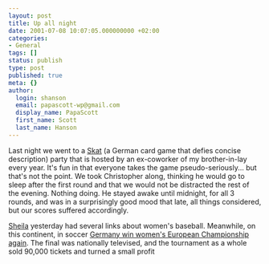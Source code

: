 ```yaml
---
layout: post
title: Up all night
date: 2001-07-08 10:07:05.000000000 +02:00
categories:
- General
tags: []
status: publish
type: post
published: true
meta: {}
author:
  login: shanson
  email: papascott-wp@gmail.com
  display_name: PapaScott
  first_name: Scott
  last_name: Hanson
---
```

<p>Last night we went to a <a href="http://jwsell.wooster.edu/skat/Skatdflt.html">Skat</a> (a German card game that defies concise description) party that is hosted by an ex-coworker of my brother-in-lay every year. It's fun in that everyone takes the game pseudo-seriously... but that's not the point. We took Christopher along, thinking he would go to sleep after the first round and that we would not be distracted the rest of the evening. Nothing doing. He stayed awake until midnight, for all 3 rounds, and was in a surprisingly good mood that late, all things considered, but our scores suffered accordingly.</p>
<p><a href="http://sheila.inessential.com/2001/07/07">Sheila</a> yesterday had several links about women's baseball. Meanwhile, on this continent, in soccer <a href="http://uk.sports.yahoo.com/010707/80/bxmpf.html">Germany win women's European Championship again</a>. The final was nationally televised, and the tournament as a whole sold 90,000 tickets and turned a small profit</p>
